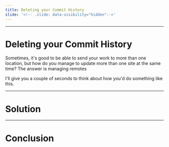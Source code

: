 ```yaml
---
title: Deleting your Commit History
slide: '<!-- .slide: data-visibility="hidden"-->'
---
```


<!-- .slide: data-state="layout-title" class="bg-dark"-->

---

# Deleting your Commit History

Sometimes, it's good to be able to send your work to more than one location, but how do you manage to update more than one site at the same time? The answer is managing remotes

I'll give you a couple of seconds to think about how you'd do something like this.

---
# Solution


---
# Conclusion


